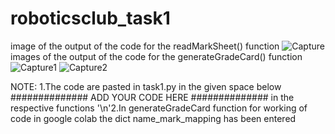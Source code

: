 # roboticsclub_task1
image of the output of the code for the readMarkSheet() function
![Capture](https://user-images.githubusercontent.com/85434970/130274213-dced57fe-ad09-4042-b090-86cd0a4d2e05.PNG)
images of the output of the code for the generateGradeCard() function![Capture1](https://user-images.githubusercontent.com/85434970/130274370-2209f43a-7181-482f-ac03-25b628742e0c.PNG)
![Capture2](https://user-images.githubusercontent.com/85434970/130274382-4fa75a00-9375-4e23-be70-fa1e9711999b.PNG)

NOTE:
1.The code are pasted in task1.py in the given space below
##############	ADD YOUR CODE HERE	##############
in the respective functions
'\n'2.In generateGradeCard function for working of code in google colab the dict name_mark_mapping has been entered
